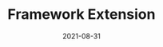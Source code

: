 ---
title: "Framework Extension"
linkTitle: "Framework Extension"
weight: 5
date: 2021-08-31
description: >

---